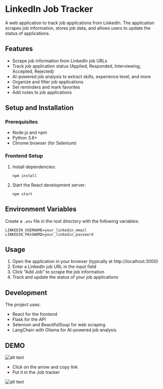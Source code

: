 # LinkedIn Job Tracker

A web application to track job applications from LinkedIn. The application scrapes job information, stores job data, and allows users to update the status of applications.

## Features

- Scrape job information from LinkedIn job URLs
- Track job application status (Applied, Responded, Interviewing, Accepted, Rejected)
- AI-powered job analysis to extract skills, experience level, and more
- Organize and filter job applications
- Set reminders and mark favorites
- Add notes to job applications

## Setup and Installation

### Prerequisites

- Node.js and npm
- Python 3.8+
- Chrome browser (for Selenium)

### Frontend Setup

1. Install dependencies:
   ```
   npm install
   ```

2. Start the React development server:
   ```
   npm start
   ```

## Environment Variables

Create a `.env` file in the root directory with the following variables:

```
LINKEDIN_USERNAME=your_linkedin_email
LINKEDIN_PASSWORD=your_linkedin_password
```

## Usage

1. Open the application in your browser (typically at http://localhost:3000)
2. Enter a LinkedIn job URL in the input field
3. Click "Add Job" to scrape the job information
4. Track and update the status of your job applications

## Development

The project uses:
- React for the frontend
- Flask for the API
- Selenium and BeautifulSoup for web scraping
- LangChain with Ollama for AI-powered job analysis

## DEMO

![alt text](https://github.com/user-attachments/assets/081cf196-4df8-419f-9364-8957077ae2a0)

- Click on the arrow and copy link
- Put it in the Job tracker

![alt text](https://github.com/user-attachments/assets/0043f9bc-63e4-4aa2-9a91-5a2106beaf33)




